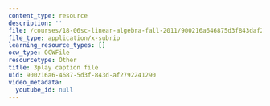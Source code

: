 ```yaml
---
content_type: resource
description: ''
file: /courses/18-06sc-linear-algebra-fall-2011/900216a646875d3f843daf2792241290_cfn2ZUuWPd0.vtt
file_type: application/x-subrip
learning_resource_types: []
ocw_type: OCWFile
resourcetype: Other
title: 3play caption file
uid: 900216a6-4687-5d3f-843d-af2792241290
video_metadata:
  youtube_id: null
---
```

